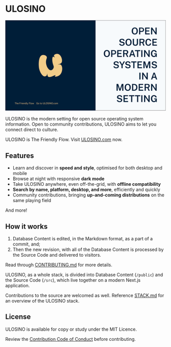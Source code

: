 # ULOSINO

[![ULOSINO](./public/brand/flag.png)]()

ULOSINO is the modern setting for open source operating system information. Open to community contributions, ULOSINO aims to let you connect direct to culture.

ULOSINO is The Friendly Flow. Visit [ULOSINO.com](https://ulosino.com) now.

## Features

- Learn and discover in **speed and style**, optimised for both desktop and mobile
- Browse at night with responsive **dark mode**
- Take ULOSINO anywhere, even off-the-grid, with **offline compatibility**
- **Search by name, platform, desktop, and more**, efficiently and quickly
- Community contributions, bringing **up-and-coming distributions** on the same playing field

And more!

## How it works

1. Database Content is edited, in the Markdown format, as a part of a commit, and;
2. Then the new revision, with all of the Database Content is processed by the Source Code and delivered to visitors.

Read through [CONTRIBUTING.md](https://github.com/ulosino/ulosino/blob/main/CONTRIBUTING.md) for more details.

ULOSINO, as a whole stack, is divided into Database Content (`/public`) and the Source Code (`/src`), which live together on a modern Next.js application.

Contributions to the source are welcomed as well. Reference [STACK.md](https://github.com/ulosino/ulosino/blob/main/STACK.md) for an overview of the ULOSINO stack.

## License

ULOSINO is available for copy or study under the MIT Licence.

Review the [Contribution Code of Conduct](https://github.com/ulosino/ulosino/blob/main/CODE_OF_CONDUCT.md) before contributing.
